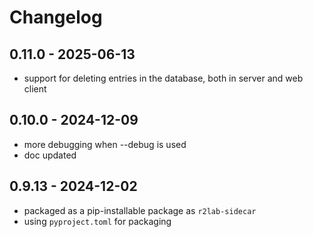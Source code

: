 # Changelog

## 0.11.0 - 2025-06-13

* support for deleting entries in the database, both in server and web client

## 0.10.0 - 2024-12-09

* more debugging when --debug is used
* doc updated

## 0.9.13 - 2024-12-02

* packaged as a pip-installable package as `r2lab-sidecar`
* using `pyproject.toml` for packaging
